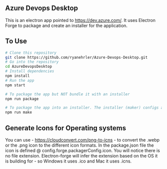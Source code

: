 ## Azure Devops Desktop
This is an electron app pointed to https://dev.azure.com/.  It uses Electron Forge to package and create an installer for the application.

## To Use

```bash
# Clone this repository
git clone https://github.com/ryanehrler/Azure-Devops-Desktop.git
# Go into the repository
cd AzureDevopsDesktop
# Install dependencies
npm install
# Run the app
npm start
```

```bash
# To package the app but NOT bundle it with an installer
npm run package
```

```bash
# To package the app into an installer. The installer (maker) configs are in package.json
npm run make
```

## Generate Icons for Operating systems

You can use - https://cloudconvert.com/png-to-icns - to convert the .webp or the .png icon to the different icon formats.
In the package.json file the icon is defined @ config.forge.packagerConfig.icon.  You will notice there is no file extension.
Electron-forge will infer the extension based on the OS it is building for - so Windows it uses .ico and Mac it uses .icns.



